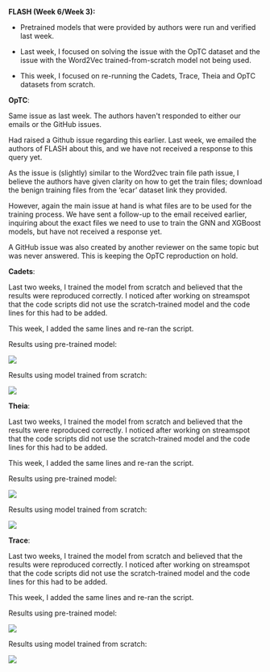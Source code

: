 **FLASH (Week 6/Week 3):** 

- Pretrained models that were provided by authors were run and verified last week.

- Last week, I focused on solving the issue with the OpTC dataset and the issue with the Word2Vec trained-from-scratch model not being used.

- This week, I focused on re-running the Cadets, Trace, Theia and OpTC datasets from scratch.

**OpTC**: 

Same issue as last week. The authors haven't responded to either our emails or the GitHub issues.

Had raised a Github issue regarding this earlier. Last week, we emailed the authors of FLASH about this, and we have not received a response to this query yet.

As the issue is (slightly) similar to the Word2vec train file path issue, I believe the authors have given clarity on how to get the train files; download the benign training files from the ‘ecar’ dataset link they provided.

However, again the main issue at hand is what files are to be used for the training process. We have sent a follow-up to the email received earlier, inquiring about the exact files we need to use to train the GNN and XGBoost models, but have not received a response yet. 

A GitHub issue was also created by another reviewer on the same topic but was never answered. This is keeping the OpTC reproduction on hold.


**Cadets**: 

Last two weeks, I trained the model from scratch and believed that the results were reproduced correctly. I noticed after working on streamspot that the code scripts did not use the scratch-trained model and the code lines for this had to be added.

This week, I added the same lines and re-ran the script.

Results using pre-trained model:

![](https://lh7-rt.googleusercontent.com/docsz/AD_4nXcSIalkaqpM7FJ1UF6fqf6K3U9IqWhGblXdOFDDxJ9KTKqwyj4B9ZDfWvA_Ld9xfD8ewo-Ym28QHYnIEAUSR8xkrUaW36JdSWcOi80ng253WMN_ZQKZafzqd3-uppbTdZuwfsfhJg?key=tc3eE6OCaujTVD4DI05zEqkv)

Results using model trained from scratch:

![](https://lh7-rt.googleusercontent.com/docsz/AD_4nXfFPbwh7HytMMWs5pUbkCB41oSH3Mm4jn9p2hSDD4ZzTdnZCrWiIMC61p9YBILcUEMwiIg3ZkKuMaCjA6htwPPHCDenNlausJQfqYvJzRPq25WJ9Or12cmLSbPzP2lLZrBXwxJBSQ?key=tc3eE6OCaujTVD4DI05zEqkv)

**Theia**: 

Last two weeks, I trained the model from scratch and believed that the results were reproduced correctly. I noticed after working on streamspot that the code scripts did not use the scratch-trained model and the code lines for this had to be added.

This week, I added the same lines and re-ran the script.

Results using pre-trained model:

![](https://lh7-rt.googleusercontent.com/docsz/AD_4nXemxhZJv3zO7WWSRPdbxVKSYhpICvsUpHGw0a_GeZz3ueb0JVkasdZGYQYq1tWymGZMMqCCLvK0L2VNl5ukkOGUu80EbNAN_FswuYneHYN6cjlGgXKpw_nvJNAAeSErjlq0EVGmOw?key=tc3eE6OCaujTVD4DI05zEqkv)

Results using model trained from scratch:

![](https://lh7-rt.googleusercontent.com/docsz/AD_4nXf-J5igzaawb80IsJ5UQT27faG4b3UX1aE4DeYaEA4LWN1gIOUQ30FZbUxKWDaHdGx1A0NHTuQ8crkgRSvEDyuoN7rBihUGrrjS36Jk5pTfb8_tgVw7uKvJ3XCstN18PZZ59_K4aA?key=tc3eE6OCaujTVD4DI05zEqkv)

**Trace**: 

Last two weeks, I trained the model from scratch and believed that the results were reproduced correctly. I noticed after working on streamspot that the code scripts did not use the scratch-trained model and the code lines for this had to be added.

This week, I added the same lines and re-ran the script. 

Results using pre-trained model:

![](https://lh7-rt.googleusercontent.com/docsz/AD_4nXf1QqKlHHryaR2NBRIpijLvy1HpNJAUtFUwicR6AZzLKdtC3f-a4P1Bt_noeqzCP9mbE2nHforFyQHxZM7kF27it9xAA487JfZv8l1ASnNhvHqn47wgXdWS5SNj1bAkjeKUOkmymQ?key=tc3eE6OCaujTVD4DI05zEqkv)

Results using model trained from scratch:

![](https://lh7-rt.googleusercontent.com/docsz/AD_4nXcp27xzK9sqgm9CxRF7_PPA6Llif1YUDVt1vjG7LsyJbb_pPncV1xWXlgh6RVeYXUoZZhf5f9YNEZmk1DRQobO0qX3juFy6r9ampMXr76a9bywtb6FNG8JyfRbSN16YeLsm-12r?key=tc3eE6OCaujTVD4DI05zEqkv)
